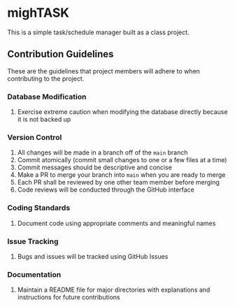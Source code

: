 # mighTASK

This is a simple task/schedule manager built as a class project.

## Contribution Guidelines

These are the guidelines that project members will adhere to when contributing
to the project.

### Database Modification

1. Exercise extreme caution when modifying the database directly because it is
not backed up

### Version Control

1. All changes will be made in a branch off of the `main` branch
1. Commit atomically (commit small changes to one or a few files at a time)
1. Commit messages should be descriptive and concise
1. Make a PR to merge your branch into `main` when you are ready to merge
1. Each PR shall be reviewed by one other team member before merging
1. Code reviews will be conducted through the GitHub interface

### Coding Standards

1. Document code using appropriate comments and meaningful names

### Issue Tracking

1. Bugs and issues will be tracked using GitHub Issues

### Documentation

1. Maintain a README file for major directories with explanations and
instructions for future contributions
